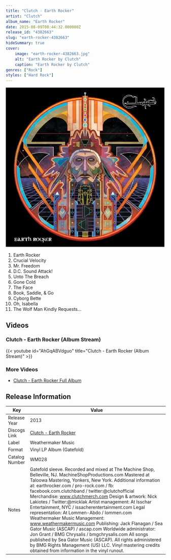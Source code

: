 ```yaml
---
title: "Clutch - Earth Rocker"
artist: "Clutch"
album_name: "Earth Rocker"
date: 2015-08-09T08:44:32.000000Z
release_id: "4382663"
slug: "earth-rocker-4382663"
hideSummary: true
cover:
    image: "earth-rocker-4382663.jpg"
    alt: "Earth Rocker by Clutch"
    caption: "Earth Rocker by Clutch"
genres: ["Rock"]
styles: ["Hard Rock"]
---
```


![Earth Rocker by Clutch](earth-rocker-4382663.jpg)

<!-- section break -->

1. Earth Rocker
2. Crucial Velocity
3. Mr. Freedom
4. D.C. Sound Attack!
5. Unto The Breach
6. Gone Cold
7. The Face
8. Book, Saddle, & Go
9. Cyborg Bette
10. Oh, Isabella
11. The Wolf Man Kindly Requests...

<!-- section break -->




## Videos
### Clutch - Earth Rocker  (Album Stream)
{{< youtube id="AhGqABVdguo" title="Clutch - Earth Rocker  (Album Stream)" >}}<br>

### More Videos

- [Clutch - Earth Rocker Full Album](https://www.youtube.com/watch?v=YrfZdv4PEXI)


## Release Information
|  Key           | Value                                                |
| ---------------| ---------------------------------------------------- |
| Release Year   | 2013                                   |
| Discogs Link   | [Clutch - Earth Rocker](https://www.discogs.com/release/4382663-Clutch-Earth-Rocker) |
| Label          | Weathermaker Music |
| Format         | Vinyl LP Album (Gatefold) |
| Catalog Number | WM028 |
| Notes | Gatefold sleeve.    Recorded and mixed at The Machine Shop, Belleville, NJ. MachineShopProductions.com  Mastered at Taloowa Mastering, Yonkers, New York.    Additional information at:  earthrocker.com / pro-rock.com / fb: facebook.com.clutchband / twitter:@clutchofficial    Merchandise: www.clutchmerch.com    Design & artwork: Nick Lakiotes / Twitter:@micklak    Artist management: At Isschar Entertainment, NYC / issacherentertainment.com  Legal representation: At Lommen-Abdo / Iommen.com    Weathermaker Music Management: www.weathermakermusic.com    Publishing: Jack Flanagan / Sea Gator Music (ASCAP) / ascap.com  Worldwide administrator: Jon Grant / BMG Chrysalis / bmgchrysalis.com    All songs published by Sea Gator Music (ASCAP).  All rights administered by BMG Rights Management (US) LLC.    Vinyl mastering credits obtained from information in the vinyl runout. |